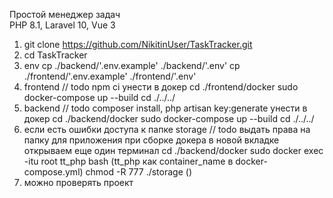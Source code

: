Простой менеджер задач <br>
PHP 8.1, Laravel 10, Vue 3 <br>

1. git clone https://github.com/NikitinUser/TaskTracker.git
2. cd TaskTracker
3. env
    cp ./backend/'.env.example' ./backend/'.env'
    cp ./frontend/'.env.example' ./frontend/'.env'
4. frontend
    // todo npm ci унести в докер
    cd ./frontend/docker
    sudo docker-compose up --build
    cd ./../../
5. backend
    // todo composer install, php artisan key:generate унести в докер
    cd ./backend/docker
    sudo docker-compose up --build
    cd ./../../
6. если есть ошибки доступа к папке storage
    // todo выдать права на папку для приложения при сборке докера
    в новой вкладке открываем еще один терминал
    cd ./backend/docker
    sudo docker exec -itu root tt_php bash   (tt_php как container_name в docker-compose.yml)
    chmod -R 777 ./storage ()
7. можно проверять проект
